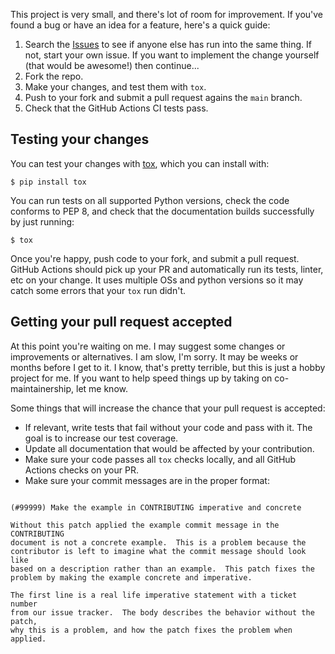 This project is very small, and there's lot of room for
improvement. If you've found a bug or have an idea for a feature, here's a
quick guide:

1. Search the [Issues](https://github.com/staticjinja/staticjinja/issues) to
   see if anyone else has run into the same thing. If not, start your own
   issue. If you want to implement the change yourself (that would be awesome!)
   then continue...
2. Fork the repo.
3. Make your changes, and test them with `tox`.
4. Push to your fork and submit a pull request agains the `main` branch.
5. Check that the GitHub Actions CI tests pass.

## Testing your changes

You can test your changes with [tox](http://tox.readthedocs.org/en/latest/),
which you can install with:

    $ pip install tox

You can run tests on all supported Python versions, check the code
conforms to PEP 8, and check that the documentation builds
successfully by just running:

    $ tox

Once you're happy, push code to your fork, and submit a pull request. GitHub
Actions should pick up your PR and automatically run its tests, linter, etc on
your change. It uses multiple OSs and python versions so it may catch some
errors that your `tox` run didn't.

## Getting your pull request accepted

At this point you're waiting on me. I may suggest some changes or improvements
or alternatives. I am slow, I'm sorry. It may be weeks or months before I get
to it. I know, that's pretty terrible, but this is just a hobby project for me.
If you want to help speed things up by taking on co-maintainership, let me
know.

Some things that will increase the chance that your pull request is
accepted:

- If relevant, write tests that fail without your code and pass
  with it. The goal is to increase our test coverage.
- Update all documentation that would be affected by your
  contribution.
- Make sure your code passes all `tox` checks locally, and all GitHub Actions
  checks on your PR.
- Make sure your commit messages are in the proper format:

```

(#99999) Make the example in CONTRIBUTING imperative and concrete

Without this patch applied the example commit message in the CONTRIBUTING
document is not a concrete example.  This is a problem because the
contributor is left to imagine what the commit message should look like
based on a description rather than an example.  This patch fixes the
problem by making the example concrete and imperative.

The first line is a real life imperative statement with a ticket number
from our issue tracker.  The body describes the behavior without the patch,
why this is a problem, and how the patch fixes the problem when applied.

```
